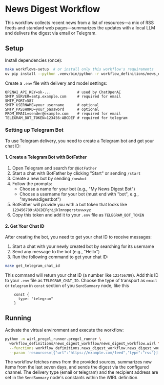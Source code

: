 # News Digest Workflow

This workflow collects recent news from a list of resources—a mix of RSS feeds and standard web pages—summarizes the updates with a local LLM and delivers the digest via email or Telegram.

## Setup

Install dependencies (once):

```bash
make workflows-setup  # or install only this workflow's requirements
uv pip install --python .venv/bin/python -r workflow_definitions/news_digest_workflow/requirements.txt
```

Create a `.env` file with delivery and model settings:

```
OPENAI_API_KEY=sk-...            # used by ChatOpenAI
SMTP_SERVER=smtp.example.com     # required for email
SMTP_PORT=587
SMTP_USERNAME=your_username      # optional
SMTP_PASSWORD=your_password      # optional
FROM_EMAIL=sender@example.com    # required for email
TELEGRAM_BOT_TOKEN=123456:ABCDEF # required for telegram
```

### Setting up Telegram Bot

To use Telegram delivery, you need to create a Telegram bot and get your chat ID:

#### 1. Create a Telegram Bot with BotFather

1. Open Telegram and search for `@BotFather`
2. Start a chat with BotFather by clicking "Start" or sending `/start`
3. Create a new bot by sending `/newbot`
4. Follow the prompts:
   - Choose a name for your bot (e.g., "My News Digest Bot")
   - Choose a username for your bot (must end with "bot", e.g., "mynewsdigestbot")
5. BotFather will provide you with a bot token that looks like `123456789:ABCDEFghijklmnopqrstuvwxyz`
6. Copy this token and add it to your `.env` file as `TELEGRAM_BOT_TOKEN`

#### 2. Get Your Chat ID

After creating the bot, you need to get your chat ID to receive messages:

1. Start a chat with your newly created bot by searching for its username
2. Send any message to the bot (e.g., "Hello")
3. Run the following command to get your chat ID:

```bash
make get_telegram_chat_id
```

This command will return your chat ID (a number like `123456789`). Add this ID to your `.env` file as `TELEGRAM_CHAT_ID`.
Choose the type of transport as `email` or `telegram` in `const` section of you `SendSummary` node, like this
```
    const {
      type: "telegram"
    }
```


## Running

Activate the virtual environment and execute the workflow:

```bash
python -m wirl_pregel_runner.pregel_runner \
  workflow_definitions/news_digest_workflow/news_digest_workflow.wirl \
  --functions workflow_definitions.news_digest_workflow.news_digest_workflow \
  --param 'resources=[{"url":"https://example.com/feed","type":"rss"}]'
```

The workflow fetches news from the provided sources, summarizes new items from the last seven days, and sends the digest via the configured channel.
The delivery type (email or telegram) and the recipient address are set in the `SendSummary` node's constants within the WIRL definition.
